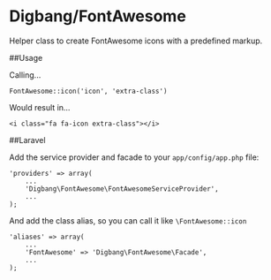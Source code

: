 Digbang/FontAwesome
===================

Helper class to create FontAwesome icons with a predefined markup.

##Usage

Calling...

	FontAwesome::icon('icon', 'extra-class')

Would result in...

	<i class="fa fa-icon extra-class"></i>

##Laravel

Add the service provider and facade to your `app/config/app.php` file:


	'providers' => array(
		...
		'Digbang\FontAwesome\FontAwesomeServiceProvider',
		...
	);

And add the class alias, so you can call it like `\FontAwesome::icon`

	'aliases' => array(
		...
		'FontAwesome' => 'Digbang\FontAwesome\Facade',
		...
	);
